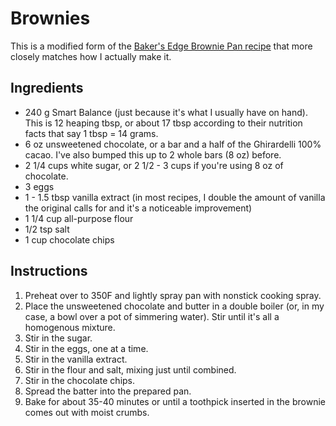 # Brownies

This is a modified form of the [Baker's Edge Brownie Pan recipe](./base_recipe.md) that more closely matches how I actually make it.

## Ingredients

* 240 g Smart Balance (just because it's what I usually have on hand). This is 12 heaping tbsp, or about 17 tbsp according to their nutrition facts that say 1 tbsp = 14 grams.
* 6 oz unsweetened chocolate, or a bar and a half of the Ghirardelli 100% cacao. I've also bumped this up to 2 whole bars (8 oz) before.
* 2 1/4 cups white sugar, or 2 1/2 - 3 cups if you're using 8 oz of chocolate.
* 3 eggs
* 1 - 1.5 tbsp vanilla extract (in most recipes, I double the amount of vanilla the original calls for and it's a noticeable improvement)
* 1 1/4 cup all-purpose flour
* 1/2 tsp salt
* 1 cup chocolate chips

## Instructions

1. Preheat over to 350F and lightly spray pan with nonstick cooking spray.
2. Place the unsweetened chocolate and butter in a double boiler (or, in my case, a bowl over a pot of simmering water). Stir until it's all a homogenous mixture.
3. Stir in the sugar. 
4. Stir in the eggs, one at a time.
5. Stir in the vanilla extract. 
6. Stir in the flour and salt, mixing just until combined. 
7. Stir in the chocolate chips. 
8. Spread the batter into the prepared pan.
9. Bake for about 35-40 minutes or until a toothpick inserted in the brownie comes out with moist crumbs.
